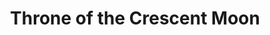 ---
title: "Throne of the Crescent Moon"
slug: "throne-of-the-crescent-moon"
subtitle: ""
publisher: "DAW"
published: "2012"
asin: "0756407788"
authors: 
  - saladin-ahmed
started: "2014-04-06"
start_year: "2014"
finished: "2014-04-17"
---